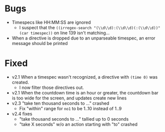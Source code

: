 # Bugs

-   Timespecs like HH:MM:SS are ignored
    -   I suspect that the `((irregex-search "(\\d\\d):(\\d\\d)(:(\\d\\d))" (car timespec))` on line 139 isn't matching...
-   When a directive is dropped due to an unparseable timespec, an error message should be printed

# Fixed

*   v2.1 When a timespec wasn't recognized, a directive with `(time 0)` was created.
    *   I now filter those directives out.
*   v2.1 When the countdown time is an hour or greater, the countdown bar is too wide for the screen, and updates create new lines
*   v2.3 "take ten thousand seconds to ..." crashed
    *   Fix "within" range for `no1` to be 1..10 instead of 1..9
*   v2.4 fixes
    *   "take thousand seconds to ..." tallied up to 0 seconds
    *   "take X seconds" w/o an action starting with "to" crashed
